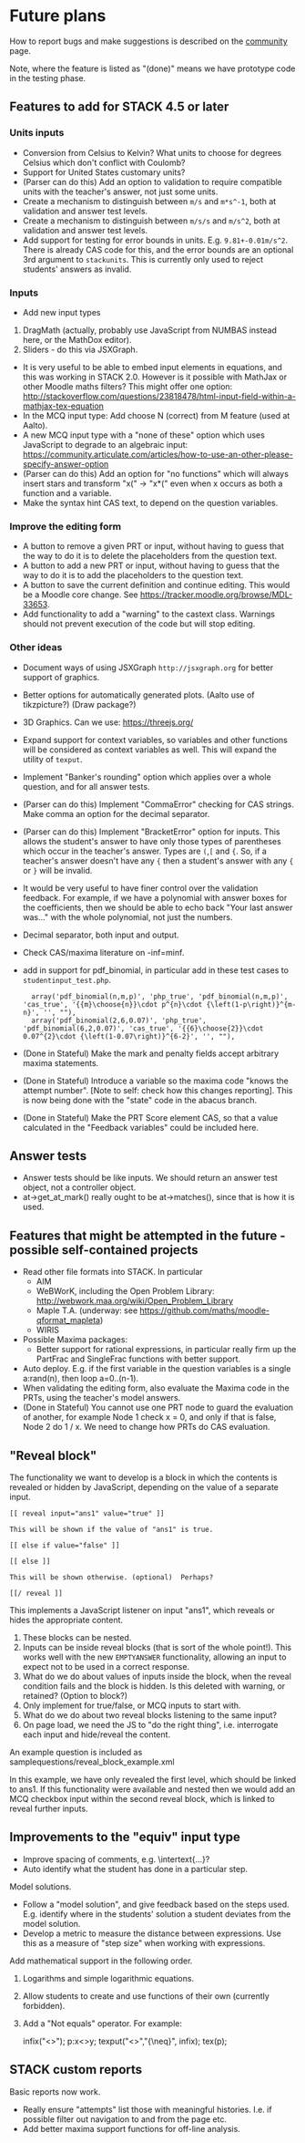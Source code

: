 # Future plans

How to report bugs and make suggestions is described on the [community](../About/Community.md) page.

Note, where the feature is listed as "(done)" means we have prototype code in the testing phase.

## Features to add for STACK 4.5 or later ##

### Units inputs ###

* Conversion from Celsius to Kelvin?  What units to choose for degrees Celsius which don't conflict with Coulomb?
* Support for United States customary units?
* (Parser can do this) Add an option to validation to require compatible units with the teacher's answer, not just some units.
* Create a mechanism to distinguish between `m/s` and `m*s^-1`, both at validation and answer test levels.
* Create a mechanism to distinguish between `m/s/s` and `m/s^2`, both at validation and answer test levels.
* Add support for testing for error bounds in units.  E.g. `9.81+-0.01m/s^2`.  There is already CAS code for this, and the error bounds are an optional 3rd argument to `stackunits`.  This is currently only used to reject students' answers as invalid.

### Inputs ###

* Add new input types
 1. DragMath (actually, probably use JavaScript from NUMBAS instead here, or the MathDox editor).
 2. Sliders - do this via JSXGraph.
* It is very useful to be able to embed input elements in equations, and this was working in STACK 2.0. However is it possible with MathJax or other Moodle maths filters?
  This might offer one option:  http://stackoverflow.com/questions/23818478/html-input-field-within-a-mathjax-tex-equation
* In the MCQ input type: Add choose N (correct) from M feature (used at Aalto).
* A new MCQ input type with a "none of these" option which uses JavaScript to degrade to an algebraic input: https://community.articulate.com/articles/how-to-use-an-other-please-specify-answer-option
* (Parser can do this) Add an option for "no functions" which will always insert stars and transform "x(" -> "x*(" even when x occurs as both a function and a variable.
* Make the syntax hint CAS text, to depend on the question variables.

### Improve the editing form ###

* A button to remove a given PRT or input, without having to guess that the way to do it is to delete the placeholders from the question text.
* A button to add a new PRT or input, without having to guess that the way to do it is to add the placeholders to the question text.
* A button to save the current definition and continue editing. This would be a Moodle core change. See https://tracker.moodle.org/browse/MDL-33653.
* Add functionality to add a "warning" to the castext class.  Warnings should not prevent execution of the code but will stop editing.

### Other ideas ###

* Document ways of using JSXGraph  `http://jsxgraph.org` for better support of graphics.
* Better options for automatically generated plots.  (Aalto use of tikzpicture?)  (Draw package?)
* 3D Graphics.  Can we use: https://threejs.org/
* Expand support for context variables, so variables and other functions will be considered as context variables as well.  This will expand the utility of `texput`.
* Implement "Banker's rounding" option which applies over a whole question, and for all answer tests.
* (Parser can do this) Implement "CommaError" checking for CAS strings.  Make comma an option for the decimal separator.
* (Parser can do this) Implement "BracketError" option for inputs.  This allows the student's answer to have only those types of parentheses which occur in the teacher's answer.  Types are `(`,`[` and `{`.  So, if a teacher's answer doesn't have any `{` then a student's answer with any `{` or `}` will be invalid.
* It would be very useful to have finer control over the validation feedback. For example, if we have a polynomial with answer boxes for the coefficients, then we should be able to echo back "Your last answer was..." with the whole polynomial, not just the numbers.
* Decimal separator, both input and output.
* Check CAS/maxima literature on -inf=minf.

* add in support for pdf_binomial, in particular add in these test cases to `studentinput_test.php`.

        array('pdf_binomial(n,m,p)', 'php_true', 'pdf_binomial(n,m,p)', 'cas_true', '{{m}\choose{n}}\cdot p^{n}\cdot {\left(1-p\right)}^{m-n}', '', ""),
        array('pdf_binomial(2,6,0.07)', 'php_true', 'pdf_binomial(6,2,0.07)', 'cas_true', '{{6}\choose{2}}\cdot 0.07^{2}\cdot {\left(1-0.07\right)}^{6-2}', '', ""),


* (Done in Stateful) Make the mark and penalty fields accept arbitrary maxima statements.
* (Done in Stateful) Introduce a variable so the maxima code "knows the attempt number". [Note to self: check how this changes reporting].  This is now being done with the "state" code in the abacus branch.
* (Done in Stateful) Make the PRT Score element CAS, so that a value calculated in the "Feedback variables" could be included here.

## Answer tests

* Answer tests should be like inputs. We should return an answer test object, not a controller object.
* at->get_at_mark() really ought to be at->matches(), since that is how it is used.

## Features that might be attempted in the future - possible self-contained projects

* Read other file formats into STACK.  In particular
  * AIM
  * WeBWorK, including the Open Problem Library:  http://webwork.maa.org/wiki/Open_Problem_Library
  * Maple T.A. (underway: see https://github.com/maths/moodle-qformat_mapleta)
  * WIRIS
* Possible Maxima packages:
  * Better support for rational expressions, in particular really firm up the PartFrac and SingleFrac functions with better support.
* Auto deploy.  E.g. if the first variable in the question variables is a single a:rand(n), then loop a=0..(n-1).
* When validating the editing form, also evaluate the Maxima code in the PRTs, using the teacher's model answers.
* (Done in Stateful) You cannot use one PRT node to guard the evaluation of another, for example Node 1 check x = 0, and only if that is false, Node 2 do 1 / x. We need to change how PRTs do CAS evaluation.

## "Reveal block"

The functionality we want to develop is a block in which the contents is revealed or hidden by JavaScript, depending on the value of a separate input.

    [[ reveal input="ans1" value="true" ]]
    
    This will be shown if the value of "ans1" is true.
    
    [[ else if value="false" ]]
    
    [[ else ]]
    
    This will be shown otherwise. (optional)  Perhaps?
    
    [[/ reveal ]]

This implements a JavaScript listener on input "ans1", which reveals or hides the appropriate content.

1. These blocks can be nested.
2. Inputs can be inside reveal blocks (that is sort of the whole point!).  This works well with the new `EMPTYANSWER` functionality, allowing an input to expect not to be used in a correct response.
3. What do we do about values of inputs inside the block, when the reveal condition fails and the block is hidden. Is this deleted with warning, or retained? (Option to block?)
4. Only implement for true/false, or MCQ inputs to start with.
5. What do we do about two reveal blocks listening to the same input?
6. On page load, we need the JS to "do the right thing", i.e. interrogate each input and hide/reveal the content.

An example question is included as samplequestions/reveal_block_example.xml

In this example, we have only revealed the first level, which should be linked to ans1.  If this functionality were available and nested then we would add an MCQ checkbox input within the second reveal block, which is linked to reveal further inputs.


## Improvements to the "equiv" input type

* Improve spacing of comments, e.g. \intertext{...}?
* Auto identify what the student has done in a particular step.

Model solutions.

* Follow a "model solution", and give feedback based on the steps used.  E.g. identify where in the students' solution a student deviates from the model solution.
* Develop a metric to measure the distance between expressions.  Use this as a measure of "step size" when working with expressions.

Add mathematical support in the following order.

1. Logarithms and simple logarithmic equations.
2. Allow students to create and use functions of their own (currently forbidden).
3. Add a "Not equals" operator.  For example:

    infix("<>");
    p:x<>y;
    texput("<>","{\neq}", infix);
    tex(p);


## STACK custom reports

Basic reports now work.

* Really ensure "attempts" list those with meaningful histories.  I.e. if possible filter out navigation to and from the page etc.
* Add better maxima support functions for off-line analysis.

